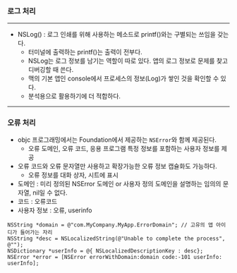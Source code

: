 ### 로그 처리
---

- NSLog() : 로그 인쇄를 위해 사용하는 메소드로 printf()와는 구별되는 쓰임을 갖는다.
    + 터미널에 출력하는 printf()는 출력이 전부다.
    + NSLog는 로그 정보를 남기는 역할이 따로 있다. 앱의 로그 정보로 문제를 찾고 디버깅할 때 쓴다.
    + 맥의 기본 앱인 console에서 프로세스의 정보(Log)가 쌓인 것을 확인할 수 있다.
    + 분석용으로 활용하기에 더 적합하다.

---
### 오류 처리
- objc 프로그래밍에서는 Foundation에서 제공하는 `NSError`와 함께 제공된다.
    + 오류 도메인, 오류 코드, 응용 프로그램 특정 정보를 포함하는 사용자 정보를 제공
- 오류 코드와 오류 문자열만 사용하고 확장가능한 오류 정보 캡슐화도 가능하다.
    + 오류 정보를 대화 상자, 시트에 표시
- 도메인 : 미리 정의된 NSError 도메인 or 사용자 정의 도메인을 설명하는 임의의 문자열, nil일 수 없다.
- 코드 : 오류코드
- 사용자 정보 : 오류, userinfo

```objc
NSString *domain = @"com.MyCompany.MyApp.ErrorDomain"; // 고유의 앱 아이디가 들어가는 자리
NSString *desc = NSLocalizedString(@"Unable to complete the process", @"");
NSDictionary *userInfo = @{ NSLocalizedDescriptionKey : desc};
NSError *error = [NSError errorWithDomain:domain code:-101 userInfo: userInfo];
```
